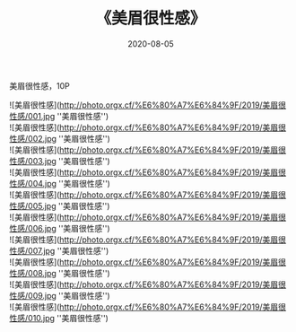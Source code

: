 ﻿---
layout: post
title:  《美眉很性感》
date:   2020-08-05
image: http://photo.orgx.cf/%E6%80%A7%E6%84%9F/2019/美眉很性感/000.jpg
categories: [美女, 性感, 泳衣]
---

美眉很性感，10P

![美眉很性感](http://photo.orgx.cf/%E6%80%A7%E6%84%9F/2019/美眉很性感/001.jpg ''美眉很性感'') <br>
![美眉很性感](http://photo.orgx.cf/%E6%80%A7%E6%84%9F/2019/美眉很性感/002.jpg ''美眉很性感'') <br>
![美眉很性感](http://photo.orgx.cf/%E6%80%A7%E6%84%9F/2019/美眉很性感/003.jpg ''美眉很性感'') <br>
![美眉很性感](http://photo.orgx.cf/%E6%80%A7%E6%84%9F/2019/美眉很性感/004.jpg ''美眉很性感'') <br>
![美眉很性感](http://photo.orgx.cf/%E6%80%A7%E6%84%9F/2019/美眉很性感/005.jpg ''美眉很性感'') <br>
![美眉很性感](http://photo.orgx.cf/%E6%80%A7%E6%84%9F/2019/美眉很性感/006.jpg ''美眉很性感'') <br>
![美眉很性感](http://photo.orgx.cf/%E6%80%A7%E6%84%9F/2019/美眉很性感/007.jpg ''美眉很性感'') <br>
![美眉很性感](http://photo.orgx.cf/%E6%80%A7%E6%84%9F/2019/美眉很性感/008.jpg ''美眉很性感'') <br>
![美眉很性感](http://photo.orgx.cf/%E6%80%A7%E6%84%9F/2019/美眉很性感/009.jpg ''美眉很性感'') <br>
![美眉很性感](http://photo.orgx.cf/%E6%80%A7%E6%84%9F/2019/美眉很性感/010.jpg ''美眉很性感'') <br>
